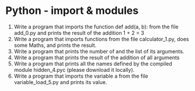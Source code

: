 # Python - import & modules

1. Write a program that imports the function def add(a, b): from the file add_0.py and prints the result of the addition 1 + 2 = 3
2. Write a program that imports functions from the file calculator_1.py, does some Maths, and prints the result.
3. Write a program that prints the number of and the list of its arguments.
4. Write a program that prints the result of the addition of all arguments
5. Write a program that prints all the names defined by the compiled module hidden_4.pyc (please download it locally).
6. Write a program that imports the variable a from the file variable_load_5.py and prints its value.
